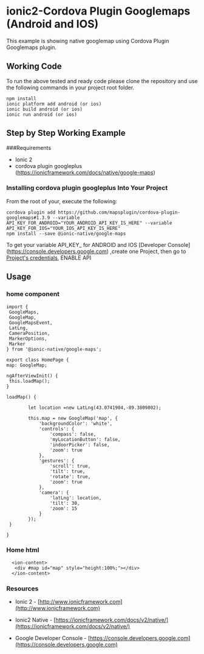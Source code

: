 # ionic2-Cordova Plugin Googlemaps (Android and IOS)
This example is showing native googlemap using Cordova Plugin Googlemaps plugin.

## Working Code
To run the above tested and ready code please clone the repository and use the following commands in your project root folder.

```
npm install 
ionic platform add android (or ios)
ionic build android (or ios)
ionic run android (or ios)
```

## Step by Step Working Example

###Requirements
* Ionic 2
* cordova plugin googleplus (https://ionicframework.com/docs/native/google-maps)

### Installing cordova plugin googleplus Into Your Project
From the root of your, execute the following:
```
cordova plugin add https://github.com/mapsplugin/cordova-plugin-googlemaps#1.3.9 --variable API_KEY_FOR_ANDROID="YOUR_ANDROID_API_KEY_IS_HERE" --variable API_KEY_FOR_IOS="YOUR_IOS_API_KEY_IS_HERE"
npm install --save @ionic-native/google-maps
```
To get your variable API_KEY_ for ANDROID and IOS [Developer Console] (https://console.developers.google.com) ,create one Project,
 then go to[ Project's credentials](https://console.developers.google.com), ENABLE API

## Usage

### home component
```
import {
 GoogleMaps,
 GoogleMap,
 GoogleMapsEvent,
 LatLng,
 CameraPosition,
 MarkerOptions,
 Marker
} from '@ionic-native/google-maps';

export class HomePage {
map: GoogleMap;

ngAfterViewInit() {
 this.loadMap();
}

loadMap() {
 
        let location =new LatLng(43.0741904,-89.3809802);

        this.map = new GoogleMap('map', {
            'backgroundColor': 'white',
            'controls': {
                'compass': false,
                'myLocationButton': false,
                'indoorPicker': false,
                'zoom': true
            },
            'gestures': {
                'scroll': true,
                'tilt': true,
                'rotate': true,
                'zoom': true
            },
            'camera': {
                'latLng': location,
                'tilt': 30,
                'zoom': 15
            }
        });
 }

}

```

### Home html
```
  <ion-content>
   <div #map id="map" style="height:100%;"></div>
  </ion-content>
```

### Resources

* Ionic 2 - [http://www.ionicframework.com](http://www.ionicframework.com)

* Ionic2 Native - [https://ionicframework.com/docs/v2/native/](https://ionicframework.com/docs/v2/native/)

* Google Developer Console - [https://console.developers.google.com](https://console.developers.google.com)
